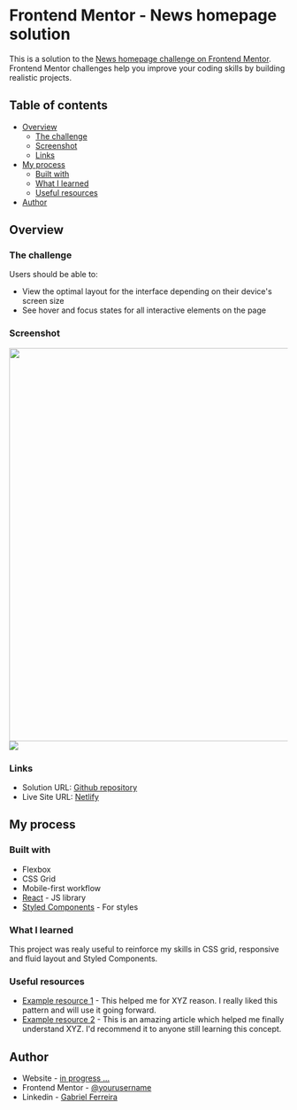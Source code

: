 # Frontend Mentor - News homepage solution

This is a solution to the [News homepage challenge on Frontend Mentor](https://www.frontendmentor.io/challenges/news-homepage-H6SWTa1MFl). Frontend Mentor challenges help you improve your coding skills by building realistic projects. 

## Table of contents

- [Overview](#overview)
  - [The challenge](#the-challenge)
  - [Screenshot](#screenshot)
  - [Links](#links)
- [My process](#my-process)
  - [Built with](#built-with)
  - [What I learned](#what-i-learned)
  - [Useful resources](#useful-resources)
- [Author](#author)

## Overview

### The challenge

Users should be able to:

- View the optimal layout for the interface depending on their device's screen size
- See hover and focus states for all interactive elements on the page

### Screenshot
<div>
  	<img width="710px" src="https://github.com/WillamiFerreira/News-Homepage/assets/98838062/5a5da24f-0b62-4816-aa6b-dfb9192c0efa"/>
    <img src="https://github.com/WillamiFerreira/News-Homepage/assets/98838062/ad751847-af7a-48c5-8d29-85e030da31bf"/>
</div>

### Links

- Solution URL: [Github repository](https://github.com/WillamiFerreira/News-Homepage)
- Live Site URL: [Netlify](https://beamish-fairy-8b1c4f.netlify.app)

## My process

### Built with

- Flexbox
- CSS Grid
- Mobile-first workflow
- [React](https://reactjs.org/) - JS library
- [Styled Components](https://styled-components.com/) - For styles

### What I learned

This project was realy useful to reinforce my skills in CSS grid, responsive and fluid layout and Styled Components.

### Useful resources

- [Example resource 1](https://www.example.com) - This helped me for XYZ reason. I really liked this pattern and will use it going forward.
- [Example resource 2](https://www.example.com) - This is an amazing article which helped me finally understand XYZ. I'd recommend it to anyone still learning this concept.


## Author

- Website - [in progress ...](#)
- Frontend Mentor - [@yourusername](https://www.frontendmentor.io/profile/yourusername)
- Linkedin - [Gabriel Ferreira](https://www.linkedin.com/in/gabriel-ferreira2604/)
